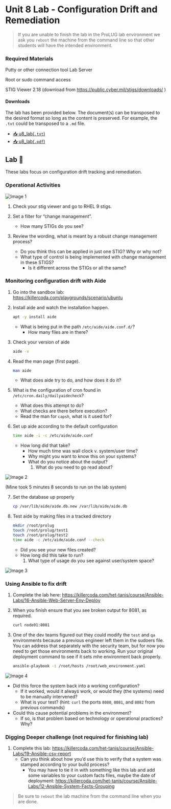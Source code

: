 # Unit 8 Lab - Configuration Drift and Remediation

> If you are unable to finish the lab in the ProLUG lab environment we ask you `reboot`
> the machine from the command line so that other students will have the intended environment.

### Required Materials

Putty or other connection tool Lab Server

Root or sudo command access

STIG Viewer 2.18 (download from <https://public.cyber.mil/stigs/downloads/> )

#### Downloads

The lab has been provided below. The document(s) can be transposed to
the desired format so long as the content is preserved. For example, the `.txt`
could be transposed to a `.md` file.

- <a href="../../assets/psc/downloads/u8/u8_lab.txt" target="_blank" download>📥 u8_lab(`.txt`)</a>
- <a href="../../assets/psc/downloads/u8/u8_lab.pdf" target="_blank" download>📥 u8_lab(`.pdf`)</a>

## Lab 🧪

These labs focus on configuration drift tracking and remediation.

### Operational Activities

![Image 1](../../assets/psc/images/u8/image1.jpeg)

1. Check your stig viewer and go to RHEL 9 stigs.

2. Set a filter for “change management”.
    - How many STIGs do you see?

3. Review the wording, what is meant by a robust change management process?
    - Do you think this can be applied in just one STIG? Why or why not?
    - What type of control is being implemented with change management in these STIGS?
        - Is it different across the STIGs or all the same?

### Monitoring configuration drift with Aide

1. Go into the sandbox lab: <https://killercoda.com/playgrounds/scenario/ubuntu>

2. Install aide and watch the installation happen.
   ```bash
   apt -y install aide
   ```
    - What is being put in the path `/etc/aide/aide.conf.d/`?
        - How many files are in there?

3. Check your version of aide
   ```bash
   aide -v
   ```

4. Read the man page (first page).
   ```bash
   man aide
   ```
    - What does aide try to do, and how does it do it?

5. What is the configuration of cron found in `/etc/cron.daily/dailyaidecheck`?
    - What does this attempt to do?
    - What checks are there before execution?
    - Read the man for `capsh`, what is it used for?

6. Set up aide according to the default configuration
   ```bash
   time aide -i -c /etc/aide/aide.conf
   ```
    - How long did that take?
        - How much time was wall clock v. system/user time?
        - Why might you want to know this on your systems?
        - What do you notice about the output?
            1. What do you need to go read about?

![Image 2](../../assets/psc/images/u8/image2.jpeg)

(Mine took 5 minutes 8 seconds to run on the lab system)

7. Set the database up properly
   ```bash
   cp /var/lib/aide/aide.db.new /var/lib/aide/aide.db
   ```

8. Test aide by making files in a tracked directory
   ```bash
   mkdir /root/prolug
   touch /root/prolug/test1
   touch /root/prolug/test2
   time aide -c /etc/aide/aide.conf --check
   ```
    - Did you see your new files created?
    - How long did this take to run?
        1. What type of usage do you see against user/system space?

![Image 3](../../assets/psc/images/u8/image3.png)

### Using Ansible to fix drift

1. Complete the lab here: <https://killercoda.com/het-tanis/course/Ansible-Labs/16-Ansible-Web-Server-Env-Deploy>

2. When you finish ensure that you see broken output for 8081, as required.
   ```bash
   curl node01:8081
   ```

3. One of the dev teams figured out they could modify the `test` and `qa`
   environments because a previous engineer left them in the sudoers file. You can
   address that separately with the security team, but for now you need to get those
   environments back to working. Run your original deployment command to see if it sets
   mhe environment back properly.
   ```bash
   ansible-playbook -i /root/hosts /root/web_environment.yaml
   ```

![Image 4](../../assets/psc/images/u8/image4.png)

- Did this force the system back into a working configuration?
    - If it worked, would it always work, or would they (the systems) need to be
      manually intervened?
    - What is your test? (hint: `curl` the ports `8080`, `8081`, and `8082` from previous commands)
- Could this cause potential problems in the environment?
    - If so, is that problem based on technology or operational practices? Why?

### Digging Deeper challenge (not required for finishing lab)

1. Complete this lab: <https://killercoda.com/het-tanis/course/Ansible-Labs/19-Ansible-csv-report>
    - Can you think about how you’d use this to verify that a system was stamped
      according to your build process?
        - You may have to tie it in with something like this lab and add some variables
          to your custom facts files, maybe the date of deployment:
          <https://killercoda.com/het-tanis/course/Ansible-Labs/12-Ansible-System-Facts-Grouping>

> Be sure to `reboot` the lab machine from the command line when you are done.
